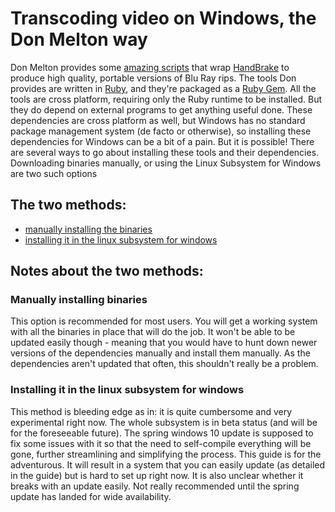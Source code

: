 # Transcoding video on Windows, the Don Melton way
Don Melton provides some [amazing scripts](https://github.com/donmelton/video_transcoding) that wrap [HandBrake](https://handbrake.fr/) to produce high quality, portable versions of Blu Ray rips. The tools Don provides are written in [Ruby](https://www.ruby-lang.org/en/), and they're packaged as a [Ruby Gem](https://rubygems.org/). All the tools are cross platform, requiring only the Ruby runtime to be installed. But they do depend on external programs to get anything useful done. These dependencies are cross platform as well, but Windows has no standard package management system (de facto or otherwise), so installing these dependencies for Windows can be a bit of a pain. But it is possible! There are several ways to go about installing these tools and their dependencies. Downloading binaries manually, or using the Linux Subsystem for Windows are two such options


## The two methods:
- [manually installing the binaries](https://github.com/JMoVS/installing_video_transcoding_on_windows/blob/master/native_method.md)
- [installing it in the linux subsystem for windows](https://github.com/JMoVS/installing_video_transcoding_on_windows/blob/master/lxss_method.md)

## Notes about the two methods:

### Manually installing binaries

This option is recommended for most users. You will get a working system with all the binaries in place that will do the job. It won't be able to be updated easily though - meaning that you would have to hunt down newer versions of the dependencies manually and install them manually. As the dependencies aren't updated that often, this shouldn't really be a problem.

### Installing it in the linux subsystem for windows

This method is bleeding edge as in: it is quite cumbersome and very experimental right now. The whole subsystem is in beta status (and will be for the foreseeable future). The spring windows 10 update is supposed to fix some issues with it so that the need to self-compile everything will be gone, further streamlining and simplifying the process.
This guide is for the adventurous. It will result in a system that you can easily update (as detailed in the guide) but is hard to set up right now. It is also unclear whether it breaks with an update easily. Not really recommended until the spring update has landed for wide availability.
